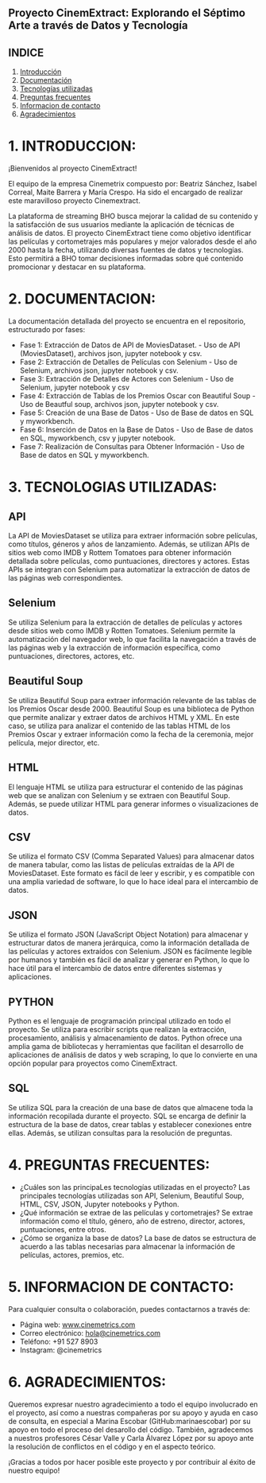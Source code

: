 ## Proyecto CinemExtract: Explorando el Séptimo Arte a través de Datos y Tecnología

## INDICE
1. [Introducción](#1-introducción)
2. [Documentación](#2-documentación)
3. [Tecnologías utilizadas](#3-tecnolgias-utilizadas)
4. [Preguntas frecuentes](#4-preguntas-frecuentes)
5. [Informacion de contacto](#5-informacion-de-contacto)
6. [Agradecimientos](#6-agradecimientos)

# 1. INTRODUCCION: 
¡Bienvenidos al proyecto CinemExtract! 

El equipo de la empresa Cinemetrix compuesto por: Beatriz Sánchez, Isabel Correal, Maite Barrera y María Crespo. Ha sido el encargado de realizar este maravilloso proyecto Cinemextract. 

La plataforma de streaming BHO busca mejorar la calidad de su contenido y la satisfacción de sus usuarios mediante la aplicación de técnicas de análisis de datos. 
El proyecto CinemExtract tiene como objetivo identificar las películas y cortometrajes más populares y mejor valorados desde el año 2000 hasta la fecha, utilizando diversas fuentes de datos y tecnologías. Esto permitirá a BHO tomar decisiones informadas sobre qué contenido promocionar y destacar en su plataforma.


# 2. DOCUMENTACION:
La documentación detallada del proyecto se encuentra en el repositorio, estructurado por fases:

- Fase 1: Extracción de Datos de API de MoviesDataset. - Uso de API (MoviesDataset), archivos json, jupyter notebook y csv.
- Fase 2: Extracción de Detalles de Películas con Selenium - Uso de Selenium, archivos json, jupyter notebook y csv.
- Fase 3: Extracción de Detalles de Actores con Selenium - Uso de Selenium, jupyter notebook y csv
- Fase 4: Extracción de Tablas de los Premios Oscar con Beautiful Soup - Uso de Beautful soup, archivos json, jupyter notebook y csv.
- Fase 5: Creación de una Base de Datos - Uso de Base de datos en SQL y myworkbench.
- Fase 6: Inserción de Datos en la Base de Datos - Uso de Base de datos en SQL, myworkbench, csv y jupyter notebook.
- Fase 7: Realización de Consultas para Obtener Información - Uso de Base de datos en SQL y myworkbench.


# 3. TECNOLOGIAS UTILIZADAS: 

## API
La API de MoviesDataset se utiliza para extraer información sobre películas, como títulos, géneros y años de lanzamiento. Además, se utilizan APIs de sitios web como IMDB y Rottem Tomatoes para obtener información detallada sobre películas, como puntuaciones, directores y actores. Estas APIs se integran con Selenium para automatizar la extracción de datos de las páginas web correspondientes.

## Selenium
Se utiliza Selenium para la extracción de detalles de películas y actores desde sitios web como IMDB y Rotten Tomatoes. Selenium permite la automatización del navegador web, lo que facilita la navegación a través de las páginas web y la extracción de información específica, como puntuaciones, directores, actores, etc.

## Beautiful Soup
Se utiliza Beautiful Soup para extraer información relevante de las tablas de los Premios Oscar desde 2000. Beautiful Soup es una biblioteca de Python que permite analizar y extraer datos de archivos HTML y XML. En este caso, se utiliza para analizar el contenido de las tablas HTML de los Premios Oscar y extraer información como la fecha de la ceremonia, mejor película, mejor director, etc.

## HTML
El lenguaje HTML se utiliza para estructurar el contenido de las páginas web que se analizan con Selenium y se extraen con Beautiful Soup. Además, se puede utilizar HTML para generar informes o visualizaciones de datos.

## CSV
Se utiliza el formato CSV (Comma Separated Values) para almacenar datos de manera tabular, como las listas de películas extraídas de la API de MoviesDataset. Este formato es fácil de leer y escribir, y es compatible con una amplia variedad de software, lo que lo hace ideal para el intercambio de datos.

## JSON
Se utiliza el formato JSON (JavaScript Object Notation) para almacenar y estructurar datos de manera jerárquica, como la información detallada de las películas y actores extraídos con Selenium. JSON es fácilmente legible por humanos y también es fácil de analizar y generar en Python, lo que lo hace útil para el intercambio de datos entre diferentes sistemas y aplicaciones.

## PYTHON
Python es el lenguaje de programación principal utilizado en todo el proyecto. Se utiliza para escribir scripts que realizan la extracción, procesamiento, análisis y almacenamiento de datos. Python ofrece una amplia gama de bibliotecas y herramientas que facilitan el desarrollo de aplicaciones de análisis de datos y web scraping, lo que lo convierte en una opción popular para proyectos como CinemExtract.

## SQL
Se utiliza SQL para la creación de una base de datos que almacene toda la información recopilada durante el proyecto. SQL se encarga de definir la estructura de la base de datos, crear tablas y establecer conexiones entre ellas. Además, se utilizan consultas para la resolución de preguntas.


# 4. PREGUNTAS FRECUENTES:
- ¿Cuáles son las principaLes tecnologías utilizadas en el proyecto? Las principales tecnologías utilizadas son API, Selenium, Beautiful Soup, HTML, CSV, JSON, Jupyter notebooks y Python.
- ¿Qué información se extrae de las películas y cortometrajes? Se extrae información como el título, género, año de estreno, director, actores, puntuaciones, entre otros.
- ¿Cómo se organiza la base de datos? La base de datos se estructura de acuerdo a las tablas necesarias para almacenar la información de películas, actores, premios, etc.


# 5. INFORMACION DE CONTACTO: 
Para cualquier consulta o colaboración, puedes contactarnos a través de:
- Página web: www.cinemetrics.com 
- Correo electrónico: hola@cinemetrics.com
- Teléfono: +91 527 8903
- Instagram: @cinemetrics

# 6. AGRADECIMIENTOS: 

Queremos expresar nuestro agradecimiento a todo el equipo involucrado en el proyecto, así como a nuestras compañeras por su apoyo y ayuda en caso de consulta, en especial a Marina Escobar (GitHub:marinaescobar) por su apoyo en todo el proceso del desarollo del código. También, agradecemos a nuestros profesores César Valle y Carla Álvarez López por su apoyo ante la resolución de conflictos en el código y en el aspecto teórico.


¡Gracias a todos por hacer posible este proyecto y por contribuir al éxito de nuestro equipo!